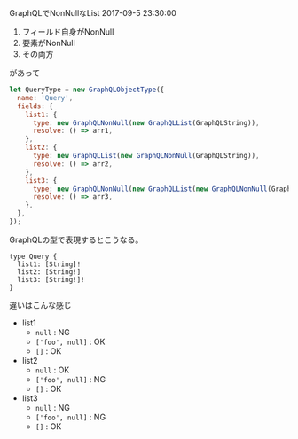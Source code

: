 GraphQLでNonNullなList
2017-09-5 23:30:00

1. フィールド自身がNonNull
2. 要素がNonNull
3. その両方

があって

```javascript
let QueryType = new GraphQLObjectType({
  name: 'Query',
  fields: {
    list1: {
      type: new GraphQLNonNull(new GraphQLList(GraphQLString)),
      resolve: () => arr1,
    },
    list2: {
      type: new GraphQLList(new GraphQLNonNull(GraphQLString)),
      resolve: () => arr2,
    },
    list3: {
      type: new GraphQLNonNull(new GraphQLList(new GraphQLNonNull(GraphQLString))),
      resolve: () => arr3,
    },
  },
});
```

GraphQLの型で表現するとこうなる。

```
type Query {
  list1: [String]!
  list2: [String!]
  list3: [String!]!
}
```

違いはこんな感じ

* list1
  * `null` : NG
  * `['foo', null]` : OK
  * `[]` : OK
* list2
  * `null` : OK
  * `['foo', null]` : NG
  * `[]` : OK
* list3
  * `null` : NG
  * `['foo', null]` : NG
  * `[]` : OK
